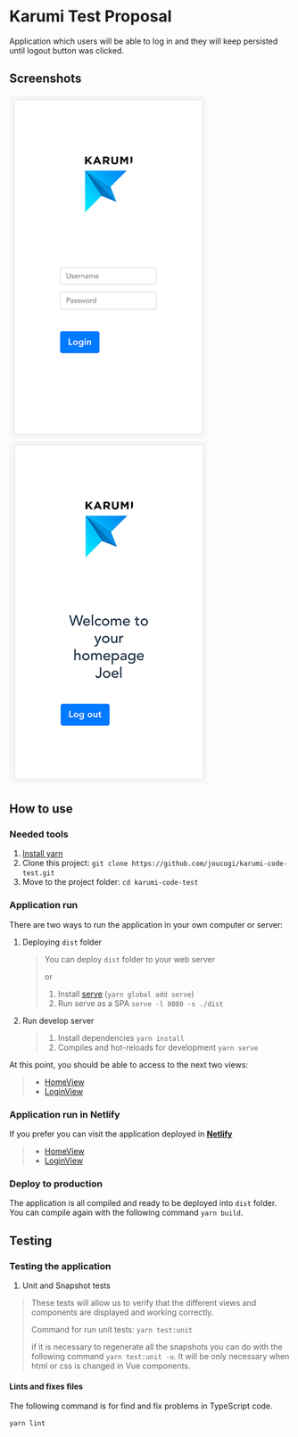 # Karumi Test Proposal
Application which users will be able to log in and they will keep persisted until logout button was clicked.

## Screenshots
![Login View](/screenshots/LoginView.png?raw=true "Login View") ![Home View](/screenshots/HomeView.png?raw=true "Home View")

## How to use
### Needed tools
1. [Install yarn](https://classic.yarnpkg.com/en/docs/install)
2. Clone this project: `git clone https://github.com/joucogi/karumi-code-test.git`
3. Move to the project folder: `cd karumi-code-test`

### Application run
There are two ways to run the application in your own computer or server:

1. Deploying `dist` folder
    > You can deploy `dist` folder to your web server
    >
    > or
    >
    > 1. Install [serve](https://www.npmjs.com/package/serve) (`yarn global add serve`)
    > 2. Run serve as a SPA `serve -l 8080 -s ./dist`

2. Run develop server
    > 1. Install dependencies `yarn install`
    > 2. Compiles and hot-reloads for development `yarn serve`

At this point, you should be able to access to the next two views: 
> - [HomeView](http://127.0.0.1:8080) 
> - [LoginView](http://127.0.0.1:8080/login)

### Application run in Netlify
If you prefer you can visit the application deployed in **[Netlify](https://www.netlify.com)**
> - [HomeView](https://joucogi-karumi-create-home-view.netlify.app) 
> - [LoginView](https://joucogi-karumi-create-home-view.netlify.app/login)

### Deploy to production
The application is all compiled and ready to be deployed into `dist` folder.
You can compile again with the following command `yarn build`.

## Testing
### Testing the application

1. Unit and Snapshot tests
> These tests will allow us to verify that the different views and components are displayed and working correctly.
>
> Command for run unit tests: `yarn test:unit`
>
> if it is necessary to regenerate all the snapshots you can do with the following command `yarn test:unit -u`.
> It will be only necessary when html or css is changed in Vue components.

#### Lints and fixes files
The following command is for find and fix problems in TypeScript code.
```
yarn lint
```